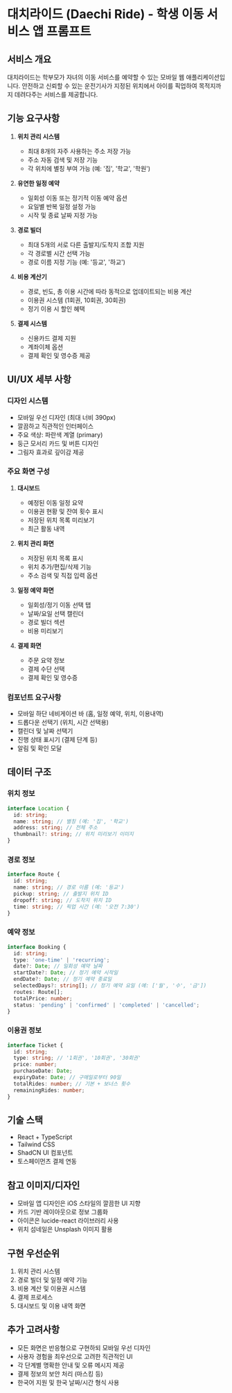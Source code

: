 # 대치라이드 (Daechi Ride) - 학생 이동 서비스 앱 프롬프트

## 서비스 개요
대치라이드는 학부모가 자녀의 이동 서비스를 예약할 수 있는 모바일 웹 애플리케이션입니다. 안전하고 신뢰할 수 있는 운전기사가 지정된 위치에서 아이를 픽업하여 목적지까지 데려다주는 서비스를 제공합니다.

## 기능 요구사항
1. **위치 관리 시스템**
   - 최대 8개의 자주 사용하는 주소 저장 가능
   - 주소 자동 검색 및 저장 기능
   - 각 위치에 별칭 부여 가능 (예: '집', '학교', '학원')

2. **유연한 일정 예약**
   - 일회성 이동 또는 정기적 이동 예약 옵션
   - 요일별 반복 일정 설정 가능
   - 시작 및 종료 날짜 지정 가능

3. **경로 빌더**
   - 최대 5개의 서로 다른 출발지/도착지 조합 지원
   - 각 경로별 시간 선택 가능
   - 경로 이름 지정 기능 (예: '등교', '하교')

4. **비용 계산기**
   - 경로, 빈도, 총 이용 시간에 따라 동적으로 업데이트되는 비용 계산
   - 이용권 시스템 (1회권, 10회권, 30회권)
   - 정기 이용 시 할인 혜택

5. **결제 시스템**
   - 신용카드 결제 지원
   - 계좌이체 옵션
   - 결제 확인 및 영수증 제공

## UI/UX 세부 사항

### 디자인 시스템
- 모바일 우선 디자인 (최대 너비 390px)
- 깔끔하고 직관적인 인터페이스
- 주요 색상: 파란색 계열 (primary)
- 둥근 모서리 카드 및 버튼 디자인
- 그림자 효과로 깊이감 제공

### 주요 화면 구성
1. **대시보드**
   - 예정된 이동 일정 요약
   - 이용권 현황 및 잔여 횟수 표시
   - 저장된 위치 목록 미리보기
   - 최근 활동 내역

2. **위치 관리 화면**
   - 저장된 위치 목록 표시
   - 위치 추가/편집/삭제 기능
   - 주소 검색 및 직접 입력 옵션

3. **일정 예약 화면**
   - 일회성/정기 이동 선택 탭
   - 날짜/요일 선택 캘린더
   - 경로 빌더 섹션
   - 비용 미리보기

4. **결제 화면**
   - 주문 요약 정보
   - 결제 수단 선택
   - 결제 확인 및 영수증

### 컴포넌트 요구사항
- 모바일 하단 네비게이션 바 (홈, 일정 예약, 위치, 이용내역)
- 드롭다운 선택기 (위치, 시간 선택용)
- 캘린더 및 날짜 선택기
- 진행 상태 표시기 (결제 단계 등)
- 알림 및 확인 모달

## 데이터 구조

### 위치 정보
```typescript
interface Location {
  id: string;
  name: string; // 별칭 (예: '집', '학교')
  address: string; // 전체 주소
  thumbnail?: string; // 위치 미리보기 이미지
}
```

### 경로 정보
```typescript
interface Route {
  id: string;
  name: string; // 경로 이름 (예: '등교')
  pickup: string; // 출발지 위치 ID
  dropoff: string; // 도착지 위치 ID
  time: string; // 픽업 시간 (예: '오전 7:30')
}
```

### 예약 정보
```typescript
interface Booking {
  id: string;
  type: 'one-time' | 'recurring';
  date?: Date; // 일회성 예약 날짜
  startDate?: Date; // 정기 예약 시작일
  endDate?: Date; // 정기 예약 종료일
  selectedDays?: string[]; // 정기 예약 요일 (예: ['월', '수', '금'])
  routes: Route[];
  totalPrice: number;
  status: 'pending' | 'confirmed' | 'completed' | 'cancelled';
}
```

### 이용권 정보
```typescript
interface Ticket {
  id: string;
  type: string; // '1회권', '10회권', '30회권'
  price: number;
  purchaseDate: Date;
  expiryDate: Date; // 구매일로부터 90일
  totalRides: number; // 기본 + 보너스 횟수
  remainingRides: number;
}
```

## 기술 스택
- React + TypeScript
- Tailwind CSS
- ShadCN UI 컴포넌트
- 토스페이먼츠 결제 연동

## 참고 이미지/디자인
- 모바일 앱 디자인은 iOS 스타일의 깔끔한 UI 지향
- 카드 기반 레이아웃으로 정보 그룹화
- 아이콘은 lucide-react 라이브러리 사용
- 위치 섬네일은 Unsplash 이미지 활용

## 구현 우선순위
1. 위치 관리 시스템
2. 경로 빌더 및 일정 예약 기능
3. 비용 계산 및 이용권 시스템
4. 결제 프로세스
5. 대시보드 및 이용 내역 화면

## 추가 고려사항
- 모든 화면은 반응형으로 구현하되 모바일 우선 디자인
- 사용자 경험을 최우선으로 고려한 직관적인 UI
- 각 단계별 명확한 안내 및 오류 메시지 제공
- 결제 정보의 보안 처리 (마스킹 등)
- 한국어 지원 및 한국 날짜/시간 형식 사용
